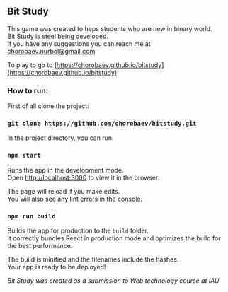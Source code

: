 ## Bit Study

This game was created to heps students who are new in binary world.
<br />Bit Study is steel being developed.
<br />If you have any suggestions you can reach me at
<a href="https://gmail.com"> chorobaev.nurbol@gmail.com</a></p>

To play to go to [https://chorobaev.github.io/bitstudy](https://chorobaev.github.io/bitstudy)

### How to run:

First of all clone the project:
### `git clone https://github.com/chorobaev/bitstudy.git`

In the project directory, you can run:

### `npm start`

Runs the app in the development mode.<br />
Open [http://localhost:3000](http://localhost:3000) to view it in the browser.

The page will reload if you make edits.<br />
You will also see any lint errors in the console.

### `npm run build`

Builds the app for production to the `build` folder.<br />
It correctly bundles React in production mode and optimizes the build for the best performance.

The build is minified and the filenames include the hashes.<br />
Your app is ready to be deployed!

*Bit Study was created as a submission to Web technology course at IAU*
